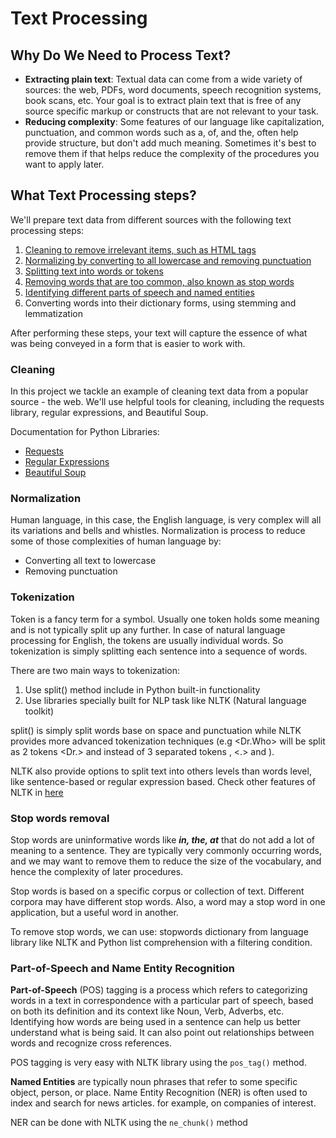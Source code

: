 # Text Processing
## Why Do We Need to Process Text?
+ **Extracting plain text**: Textual data can come from a wide variety of sources: the web, PDFs, word documents, speech 
recognition systems, book scans, etc. Your goal is to extract plain text that is free of any source specific markup or 
constructs that are not relevant to your task.
+ **Reducing complexity**: Some features of our language like capitalization, punctuation, and common words such as 
a, of, and the, often help provide structure, but don't add much meaning. Sometimes it's best to remove them if that 
helps reduce the complexity of the procedures you want to apply later.

## What Text Processing steps?
We'll prepare text data from different sources with the following text processing steps:

1. [Cleaning to remove irrelevant items, such as HTML tags](#Cleaning)
2. [Normalizing by converting to all lowercase and removing punctuation](#Normalization)
3. [Splitting text into words or tokens](#Tokenization)
4. [Removing words that are too common, also known as stop words](#Stop-words-removal)
5. [Identifying different parts of speech and named entities](#Part-of-Speech-and-Name-Entity-Recognition)
6. Converting words into their dictionary forms, using stemming and lemmatization

After performing these steps, your text will capture the essence of what was being conveyed in a form that is easier 
to work with.

### Cleaning
In this project we tackle an example of cleaning text data from a popular source - the web. We'll use helpful 
tools for cleaning, including the requests library, regular expressions, and Beautiful Soup.

Documentation for Python Libraries:
   + [Requests](https://docs.python-requests.org/en/master/user/quickstart/#make-a-request)
   + [Regular Expressions](https://docs.python.org/3/library/re.html)
   + [Beautiful Soup](https://www.crummy.com/software/BeautifulSoup/bs4/doc/)

### Normalization
Human language, in this case, the English language, is very complex will all its variations and bells and whistles. 
Normalization is process to reduce some of those complexities of human language by:
   + Converting all text to lowercase
   + Removing punctuation

### Tokenization
Token is a fancy term for a symbol. Usually one token holds some meaning and is not typically split up any further.
In case of natural language processing for English, the tokens are usually individual words. So tokenization is simply 
splitting each sentence into a sequence of words.

There are two main ways to tokenization:
1. Use split() method include in Python built-in functionality
2. Use libraries specially built for NLP task like NLTK (Natural language toolkit)

split() is simply split words base on space and punctuation while NLTK provides more advanced tokenization 
techniques (e.g <Dr.Who> will be split as 2 tokens <Dr.> and <Who> instead of 3 separated tokens <Dr>, <.> and <Who>).

NLTK also provide options to split text into others levels than words level, like sentence-based or regular expression 
based. Check other features of NLTK in [here](https://www.nltk.org/)

### Stop words removal
Stop words are uninformative words like ***in, the, at*** that do not add a lot of meaning to a sentence. They are
typically very commonly occurring words, and we may want to remove them to reduce the size of the vocabulary, and hence 
the complexity of later procedures. 

Stop words is based on a specific corpus or collection of text. Different corpora may have different stop words. Also, 
a word may a stop word in one application, but a useful word in another. 

To remove stop words, we can use: stopwords dictionary from language library like NLTK and Python list comprehension 
with a filtering condition.

### Part-of-Speech and Name Entity Recognition
**Part-of-Speech** (POS) tagging is a process which refers to categorizing words in a text in correspondence with a 
particular part of speech, based on both its definition and its context like Noun, Verb, Adverbs, etc. Identifying how 
words are being used in a sentence can help us better understand what is being said. It can also point out relationships 
between words and recognize cross references. 

POS tagging is very easy with NLTK library using the `pos_tag()` method.

**Named Entities** are typically noun phrases that refer to some specific object, person, or place. Name Entity 
Recognition (NER) is often used to index and search for news articles. for example, on companies of interest.  

NER can be done with NLTK using the `ne_chunk()` method


